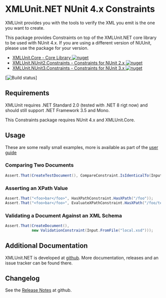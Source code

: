 # XMLUnit.NET NUnit 4.x Constraints

XMLUnit provides you with the tools to verify the XML you emit is the
one you want to create.

This package provides Constraints on top of the XMLUnit.NET core
library to be used with NUnit 4.x. If you are using a different
version of NUUnit, please use the package for your version.

* [XMLUnit.Core - Core Library ![nuget](https://img.shields.io/nuget/v/XMLUnit.Core.svg)](https://www.nuget.org/packages/XMLUnit.Core/)
* [XMLUnit.NUnit2.Constraints - Constraints for NUnit 2.x ![nuget](https://img.shields.io/nuget/v/XMLUnit.NUnit2.Constraints.svg)](https://www.nuget.org/packages/XMLUnit.NUnit2.Constraints/)
* [XMLUnit.NUnit3.Constraints - Constraints for NUnit 3.x ![nuget](https://img.shields.io/nuget/v/XMLUnit.NUnit3.Constraints.svg)](https://www.nuget.org/packages/XMLUnit.NUnit3.Constraints/)

[![Build status](https://ci.appveyor.com/api/projects/status/am34dfbr4vbcarr3?svg=true)]

## Requirements

XMLUnit requires .NET Standard 2.0 (tested with .NET 8 rigt now) and
should still support .NET Framework 3.5 and Mono.

This Constraints package requires NUnit 4.x and XMLUnit.Core.

## Usage

These are some really small examples, more is available as part of the
[user guide](https://github.com/xmlunit/user-guide/wiki)

### Comparing Two Documents

```csharp
Assert.That(CreateTestDocument(), CompareConstraint.IsIdenticalTo(Input.FromFile("test-data/good.xml")));
```

### Asserting an XPath Value

```csharp
Assert.That("<foo>bar</foo>", HasXPathConstraint.HasXPath("/foo"));
Assert.That("<foo>bar</foo>", EvaluateXPathConstraint.HasXPath("/foo/text()",
```

### Validating a Document Against an XML Schema


```csharp
Assert.That(CreateDocument(),
            new ValidationConstraint(Input.FromFile("local.xsd")));
```

## Additional Documentation

XMLUnit.NET is developed at
[github](https://github.com/xmlunit/xmlunit.net). More documentation,
releases and an issue tracker can be found there.

## Changelog

See the [Release
Notes](https://github.com/xmlunit/xmlunit.net/blob/main/RELEASE_NOTES.md)
at github.
